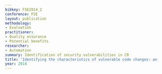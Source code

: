 ```yaml
---
bibkey: FSE2014_2
conference: FSE
layout: publication
methodology:
- Evaluation
practitioner:
- Quality assurance
- Potential benefits
researcher:
- Automation
summary: Identification of security vulnerabilities in CR
title: 'Identifying the characteristics of vulnerable code changes: an empirical study'
year: 2014
---
```

